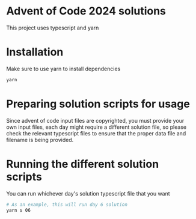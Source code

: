 # Advent of Code 2024 solutions

This project uses typescript and yarn

# Installation
Make sure to use yarn to install dependencies
```bash
yarn
```

# Preparing solution scripts for usage
Since advent of code input files are copyrighted, you must provide your own input files,
each day might require a different solution file, so please check the relevant
typescript files to ensure that the proper data file and filename is being provided.

# Running the different solution scripts
You can run whichever day's solution typescript file that you want
```bash
# As an example, this will run day 6 solution
yarn s 06
```

